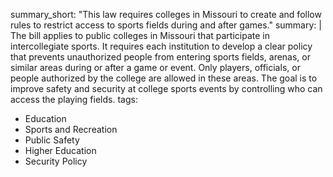 summary_short: "This law requires colleges in Missouri to create and follow rules to restrict access to sports fields during and after games."
summary: |
  The bill applies to public colleges in Missouri that participate in intercollegiate sports. It requires each institution to develop a clear policy that prevents unauthorized people from entering sports fields, arenas, or similar areas during or after a game or event. Only players, officials, or people authorized by the college are allowed in these areas. The goal is to improve safety and security at college sports events by controlling who can access the playing fields.
tags:
  - Education
  - Sports and Recreation
  - Public Safety
  - Higher Education
  - Security Policy
